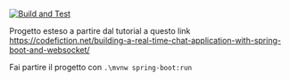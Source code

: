 [![Build and Test](https://github.com/lucapiccinelli/Infolab/actions/workflows/build-and-test.yml/badge.svg)](https://github.com/lucapiccinelli/Infolab/actions)

Progetto esteso a partire dal tutorial a questo link https://codefiction.net/building-a-real-time-chat-application-with-spring-boot-and-websocket/

Fai partire il progetto con `.\mvnw spring-boot:run`